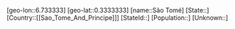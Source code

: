 ﻿---
location: [0.3333333,6.733333]
type: City
tags:
- geo/City


SpocWebEntityId: 36601
isDeleted: false
confidential: public

---
[geo-lon::6.733333]
[geo-lat::0.3333333]
[name::São Tomé]
[State::]
[Country::[[Sao_Tome_And_Principe]]]
[StateId::]
[Population::]
[Unknown::]

